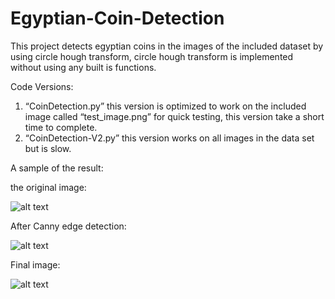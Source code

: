# Egyptian-Coin-Detection

This project detects egyptian coins in the images of the included dataset by using circle hough transform, circle hough transform is implemented without using any built is functions.

Code Versions:

1. “CoinDetection.py” this version is optimized to work on the included image called “test_image.png” for quick testing, this version take a short time to complete.
2. “CoinDetection-V2.py” this version works on all images in the data set but is slow.

A sample of the result:

the original image:

![alt text](https://github.com/goodking159/Egyptian-Coin-Detection/blob/master/result%20samples/Original.png "The original image")

After Canny edge detection:

![alt text](https://github.com/goodking159/Egyptian-Coin-Detection/blob/master/result%20samples/After%20Canny.png "After canny edge detection")

Final image:

![alt text](https://github.com/goodking159/Egyptian-Coin-Detection/blob/master/result%20samples/Final%20result.png "The final result")
